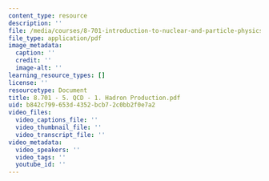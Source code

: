 ```yaml
---
content_type: resource
description: ''
file: /media/courses/8-701-introduction-to-nuclear-and-particle-physics-fall-2020/8701-5-qcd-1-hadron-production.pdf
file_type: application/pdf
image_metadata:
  caption: ''
  credit: ''
  image-alt: ''
learning_resource_types: []
license: ''
resourcetype: Document
title: 8.701 - 5. QCD - 1. Hadron Production.pdf
uid: b842c799-653d-4352-bcb7-2c0bb2f0e7a2
video_files:
  video_captions_file: ''
  video_thumbnail_file: ''
  video_transcript_file: ''
video_metadata:
  video_speakers: ''
  video_tags: ''
  youtube_id: ''
---
```

